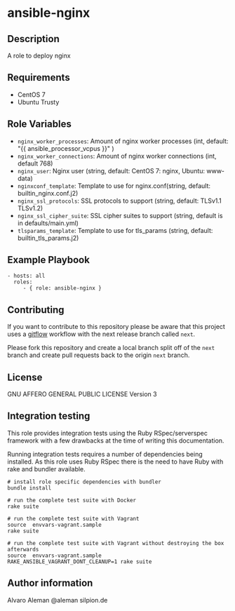 # ansible-nginx

## Description

A role to deploy nginx

## Requirements

* CentOS 7
* Ubuntu Trusty


## Role Variables

* ``nginx_worker_processes``: Amount of nginx worker processes (int, default: "{{ ansible_processor_vcpus }}" )
* ``nginx_worker_connections``: Amount of nginx worker connections (int, default 768)
* ``nginx_user``: Nginx user (string, default: CentOS 7: nginx, Ubuntu: www-data)
* ``nginxconf_template``: Template to use for nginx.conf(string, default: builtin_nginx.conf.j2)
* ``nginx_ssl_protocols``: SSL protocols to support (string, default: TLSv1.1 TLSv1.2)
* ``nginx_ssl_cipher_suite``: SSL cipher suites to support (string, default is in defaults/main.yml)
* ``tlsparams_template``: Template to use for tls_params (string, default: builtin_tls_params.j2)

## Example Playbook

    - hosts: all
      roles:
         - { role: ansible-nginx }

## Contributing

If you want to contribute to this repository please be aware that this
project uses a [gitflow](http://nvie.com/posts/a-successful-git-branching-model/)
workflow with the next release branch called ``next``.

Please fork this repository and create a local branch split off of the ``next``
branch and create pull requests back to the origin ``next`` branch.

## License

GNU AFFERO GENERAL PUBLIC LICENSE Version 3

## Integration testing

This role provides integration tests using the Ruby RSpec/serverspec framework
with a few drawbacks at the time of writing this documentation.

Running integration tests requires a number of dependencies being
installed. As this role uses Ruby RSpec there is the need to have
Ruby with rake and bundler available.

    # install role specific dependencies with bundler
    bundle install

<!-- -->

    # run the complete test suite with Docker
    rake suite

<!-- -->

    # run the complete test suite with Vagrant
    source  envvars-vagrant.sample
    rake suite

    # run the complete test suite with Vagrant without destroying the box afterwards
    source  envvars-vagrant.sample
    RAKE_ANSIBLE_VAGRANT_DONT_CLEANUP=1 rake suite


## Author information

Alvaro Aleman @aleman silpion.de


<!-- vim: set nofen ts=4 sw=4 et: -->
